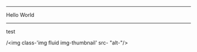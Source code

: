 ******************
Hello World
******************
test 

/<img class-'img fluid img-thumbnail' src- "alt-"/>